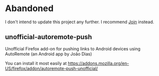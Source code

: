 # Abandoned

I don't intend to update this project any further. I recommend [Join](https://joaoapps.com/join/) instead.

## unofficial-autoremote-push

Unofficial Firefox add-on for pushing links to Android devices using AutoRemote (an Android app by João Dias)

You can install it most easily at https://addons.mozilla.org/en-US/firefox/addon/autoremote-push-unofficial/
